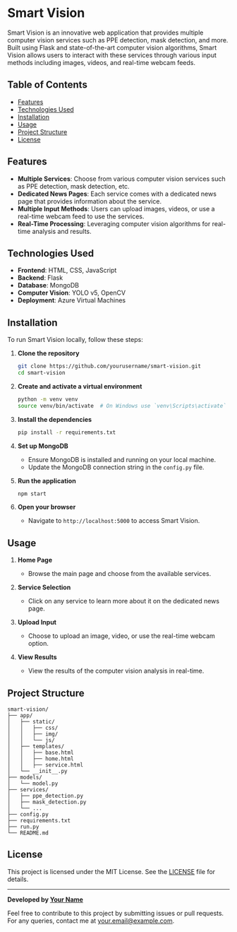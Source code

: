 # Smart Vision

Smart Vision is an innovative web application that provides multiple computer vision services such as PPE detection, mask detection, and more. Built using Flask and state-of-the-art computer vision algorithms, Smart Vision allows users to interact with these services through various input methods including images, videos, and real-time webcam feeds.

## Table of Contents
- [Features](#features)
- [Technologies Used](#technologies-used)
- [Installation](#installation)
- [Usage](#usage)
- [Project Structure](#project-structure)
- [License](#license)

## Features

- **Multiple Services**: Choose from various computer vision services such as PPE detection, mask detection, etc.
- **Dedicated News Pages**: Each service comes with a dedicated news page that provides information about the service.
- **Multiple Input Methods**: Users can upload images, videos, or use a real-time webcam feed to use the services.
- **Real-Time Processing**: Leveraging computer vision algorithms for real-time analysis and results.

## Technologies Used

- **Frontend**: HTML, CSS, JavaScript
- **Backend**: Flask
- **Database**: MongoDB
- **Computer Vision**: YOLO v5, OpenCV
- **Deployment**: Azure Virtual Machines

## Installation

To run Smart Vision locally, follow these steps:

1. **Clone the repository**
   ```bash
   git clone https://github.com/yourusername/smart-vision.git
   cd smart-vision
   ```

2. **Create and activate a virtual environment**
   ```bash
   python -m venv venv
   source venv/bin/activate  # On Windows use `venv\Scripts\activate`
   ```

3. **Install the dependencies**
   ```bash
   pip install -r requirements.txt
   ```

4. **Set up MongoDB**
   - Ensure MongoDB is installed and running on your local machine.
   - Update the MongoDB connection string in the `config.py` file.

5. **Run the application**
   ```bash
   npm start
   ```

6. **Open your browser**
   - Navigate to `http://localhost:5000` to access Smart Vision.

## Usage

1. **Home Page**
   - Browse the main page and choose from the available services.

2. **Service Selection**
   - Click on any service to learn more about it on the dedicated news page.

3. **Upload Input**
   - Choose to upload an image, video, or use the real-time webcam option.

4. **View Results**
   - View the results of the computer vision analysis in real-time.

## Project Structure

```
smart-vision/
├── app/
│   ├── static/
│   │   ├── css/
│   │   ├── img/
│   │   └── js/
│   ├── templates/
│   │   ├── base.html
│   │   ├── home.html
│   │   ├── service.html
│   └── __init__.py
├── models/
│   └── model.py
├── services/
│   ├── ppe_detection.py
│   ├── mask_detection.py
│   └── ...
├── config.py
├── requirements.txt
├── run.py
└── README.md
```

## License

This project is licensed under the MIT License. See the [LICENSE](LICENSE) file for details.

---

**Developed by [Your Name](https://github.com/yourusername)**

Feel free to contribute to this project by submitting issues or pull requests. For any queries, contact me at your.email@example.com.

